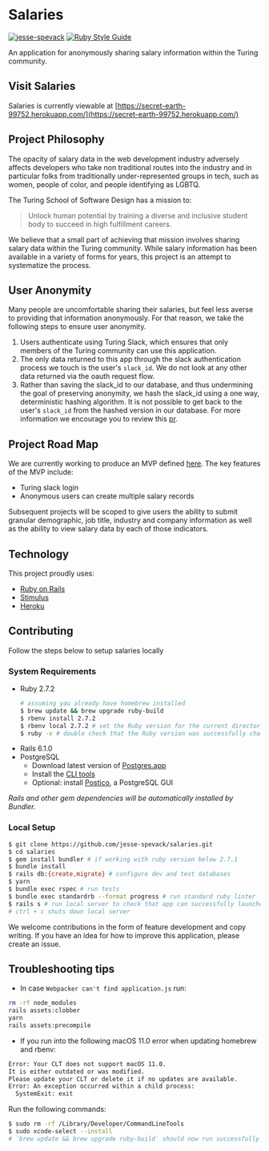 # Salaries
[![jesse-spevack](https://circleci.com/gh/jesse-spevack/salaries.svg?style=shield)](https://app.circleci.com/pipelines/github/jesse-spevack/salaries) [![Ruby Style Guide](https://img.shields.io/badge/code_style-standard-brightgreen.svg)](https://github.com/testdouble/standard)

An application for anonymously sharing salary information within the Turing community.

## Visit Salaries
Salaries is currently viewable at [https://secret-earth-99752.herokuapp.com/](https://secret-earth-99752.herokuapp.com/)

## Project Philosophy
The opacity of salary data in the web development industry adversely affects developers who take non traditional routes into the industry and in particular folks from traditionally under-represented groups in tech, such as women, people of color, and people identifying as LGBTQ.

The Turing School of Software Design has a mission to:
> Unlock human potential by training a diverse and inclusive student body to succeed in high fulfillment careers.

We believe that a small part of achieving that mission involves sharing salary data within the Turing community. While salary information has been available in a variety of forms for years, this project is an attempt to systematize the process.

## User Anonymity
Many people are uncomfortable sharing their salaries, but feel less averse to providing that information anonymously. For that reason, we take the following steps to ensure user anonymity.
1. Users authenticate using Turing Slack, which ensures that only members of the Turing community can use this application.
2. The only data returned to this app through the slack authentication process we touch is the user's `slack_id`. We do not look at any other data returned via the oauth request flow.
3. Rather than saving the slack_id to our database, and thus undermining the goal of preserving anonymity, we hash the slack_id using a one way, deterministic hashing algorithm. It is not possible to get back to the user's `slack_id` from the hashed version in our database. For more information we encourage you to review this [pr](https://github.com/jesse-spevack/salaries/pull/37).

## Project Road Map
We are currently working to produce an MVP defined [here](https://github.com/jesse-spevack/salaries/projects/1). The key features of the MVP include:
- Turing slack login
- Anonymous users can create multiple salary records

Subsequent projects will be scoped to give users the ability to submit granular demographic, job title, industry and company information as well as the ability to view salary data by each of those indicators.

## Technology
This project proudly uses:
- [Ruby on Rails](https://rubyonrails.org/)
- [Stimulus](https://stimulusjs.org/)
- [Heroku](https://www.heroku.com/)

## Contributing
Follow the steps below to setup salaries locally

### System Requirements
- Ruby 2.7.2
  ```bash
  # assuming you already have homebrew installed
  $ brew update && brew upgrade ruby-build
  $ rbenv install 2.7.2
  $ rbenv local 2.7.2 # set the Ruby version for the current directory
  $ ruby -v # double check that the Ruby version was successfully changed to 2.7.2
  ```
- Rails 6.1.0
- PostgreSQL
  - Download latest version of [Postgres.app](https://postgresapp.com/downloads.html)
  - Install the [CLI tools](https://postgresapp.com/documentation/cli-tools.html)
  - Optional: install [Postico](https://eggerapps.at/postico/), a PostgreSQL GUI  

_Rails and other gem dependencies will be automatically installed by Bundler._



### Local Setup
```bash
$ git clone https://github.com/jesse-spevack/salaries.git
$ cd salaries
$ gem install bundler # if working with ruby version below 2.7.1
$ bundle install
$ rails db:{create,migrate} # configure dev and test databases
$ yarn
$ bundle exec rspec # run tests
$ bundle exec standardrb --format progress # run standard ruby linter
$ rails s # run local server to check that app can successfully launches
# ctrl + c shuts down local server
```

We welcome contributions in the form of feature development and copy writing. If you have an idea for how to improve this application, please create an issue.

## Troubleshooting tips

- In case `Webpacker can't find application.js` run:
```bash
rm -rf node_modules
rails assets:clobber
yarn
rails assets:precompile
```

- If you run into the following macOS 11.0 error when updating homebrew and rbenv:
```bash
Error: Your CLT does not support macOS 11.0.
It is either outdated or was modified.
Please update your CLT or delete it if no updates are available.
Error: An exception occurred within a child process:
  SystemExit: exit
```

  Run the following commands:
  ```bash
  $ sudo rm -rf /Library/Developer/CommandLineTools
  $ sudo xcode-select --install
  # `brew update && brew upgrade ruby-build` should now run successfully
  ```
